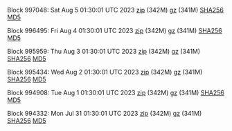 Block 997048: Sat Aug  5 01:30:01 UTC 2023 [zip](https://files.01coin.io/mainnet/2023-08-05/bootstrap.dat.zip) (342M) [gz](https://files.01coin.io/mainnet/2023-08-05/bootstrap.dat.tar.gz) (341M) [SHA256](https://files.01coin.io/mainnet/2023-08-05/sha256.txt) [MD5](https://files.01coin.io/mainnet/2023-08-05/md5.txt)

Block 996495: Fri Aug  4 01:30:01 UTC 2023 [zip](https://files.01coin.io/mainnet/2023-08-04/bootstrap.dat.zip) (342M) [gz](https://files.01coin.io/mainnet/2023-08-04/bootstrap.dat.tar.gz) (341M) [SHA256](https://files.01coin.io/mainnet/2023-08-04/sha256.txt) [MD5](https://files.01coin.io/mainnet/2023-08-04/md5.txt)

Block 995959: Thu Aug  3 01:30:01 UTC 2023 [zip](https://files.01coin.io/mainnet/2023-08-03/bootstrap.dat.zip) (342M) [gz](https://files.01coin.io/mainnet/2023-08-03/bootstrap.dat.tar.gz) (341M) [SHA256](https://files.01coin.io/mainnet/2023-08-03/sha256.txt) [MD5](https://files.01coin.io/mainnet/2023-08-03/md5.txt)

Block 995434: Wed Aug  2 01:30:01 UTC 2023 [zip](https://files.01coin.io/mainnet/2023-08-02/bootstrap.dat.zip) (342M) [gz](https://files.01coin.io/mainnet/2023-08-02/bootstrap.dat.tar.gz) (341M) [SHA256](https://files.01coin.io/mainnet/2023-08-02/sha256.txt) [MD5](https://files.01coin.io/mainnet/2023-08-02/md5.txt)

Block 994908: Tue Aug  1 01:30:01 UTC 2023 [zip](https://files.01coin.io/mainnet/2023-08-01/bootstrap.dat.zip) (342M) [gz](https://files.01coin.io/mainnet/2023-08-01/bootstrap.dat.tar.gz) (341M) [SHA256](https://files.01coin.io/mainnet/2023-08-01/sha256.txt) [MD5](https://files.01coin.io/mainnet/2023-08-01/md5.txt)

Block 994332: Mon Jul 31 01:30:01 UTC 2023 [zip](https://files.01coin.io/mainnet/2023-07-31/bootstrap.dat.zip) (342M) [gz](https://files.01coin.io/mainnet/2023-07-31/bootstrap.dat.tar.gz) (341M) [SHA256](https://files.01coin.io/mainnet/2023-07-31/sha256.txt) [MD5](https://files.01coin.io/mainnet/2023-07-31/md5.txt)

